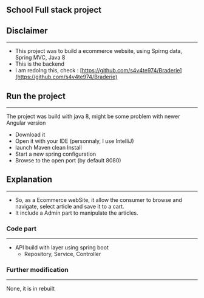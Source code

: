 ## School Full stack project

## Disclaimer
---

- This project was to build a ecommerce website, using Spirng data, Spring MVC, Java 8
- This is the backend
- I am redoIng this, check : [https://github.com/s4v4te974/Braderie](https://github.com/s4v4te974/Braderie)

## Run the project
---

The project was build with java 8, might be some problem with newer Angular version

- Download it
- Open it with your IDE (personnaly, I use IntelliJ)
- launch Maven clean Install
- Start a new spring configuration 
- Browse to the open port (by default 8080)

## Explanation
---

- So, as a Ecommerce webSite, it allow the consumer to browse and navigate, select article and save it to a cart.
- It include a Admin part to manipulate the articles.

### Code part
---

- API build with layer using spring boot
  - Repository, Service, Controller

### Further modification
---

None, it is in rebuilt
